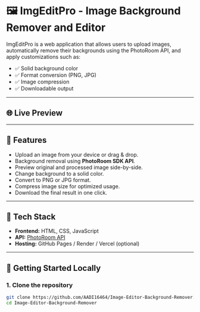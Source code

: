 # 🖼️ ImgEditPro - Image Background Remover and Editor

ImgEditPro is a web application that allows users to upload images, automatically remove their backgrounds using the PhotoRoom API, and apply customizations such as:

- ✅ Solid background color
- ✅ Format conversion (PNG, JPG)
- ✅ Image compression
- ✅ Downloadable output

---

## 🌐 Live Preview

<!-- Uncomment this section once deployed -->
<!-- 🔗 [Visit Live Site](https://your-deployment-link.com) -->

---

## 📸 Features

- Upload an image from your device or drag & drop.
- Background removal using **PhotoRoom SDK API**.
- Preview original and processed image side-by-side.
- Change background to a solid color.
- Convert to PNG or JPG format.
- Compress image size for optimized usage.
- Download the final result in one click.

---

## 🧠 Tech Stack

- **Frontend:** HTML, CSS, JavaScript
- **API:** [PhotoRoom API](https://www.photoroom.com/api/)
- **Hosting:** GitHub Pages / Render / Vercel (optional)

---

## 🚀 Getting Started Locally

### 1. Clone the repository

```bash
git clone https://github.com/AADI16464/Image-Editor-Background-Remover.git
cd Image-Editor-Background-Remover
